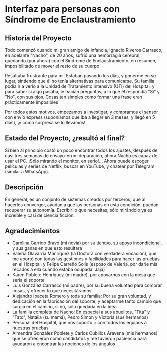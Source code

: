 # Interfaz para personas con Síndrome de Enclaustramiento

## Historia del Proyecto

Todo comenzó cuando mi gran amigo de infancia, Ignacio Riveros Carrasco, en adelante "Nacho", de 20 años, sufrió una hemorragia cerebral, quedando (por ahora) con el Síndrome de Enclaustramiento, en resumen, imposibilitado de mover el resto de su cuerpo

Resultaba frustrante para mi. Estaban pasando los días, y ponerme en su lugar, sintiendo que él no tenía alternativas para comunicarse. Su familia podía ir a verlo a la Unidad de Tratamiento Intensivo (UTI) del Hospital, y para saber si algo pasaba, le hacían preguntas, a lo que él respondía "Sí" y "No", con sus ojos. Cosas tan simples como formar una frase eran prácticamente imposibles

Por todos estos motivos, empezamos a investigar, y compramos el sensor con envío express (suponíamos que iba a llegar en 3 meses, y llegó en 5 días), ¡y como sorpresa se lo llevamos!

## Estado del Proyecto, ¿resultó al final?

Si bien al principio costó un poco encontrar todos los ajustes, después de casi tres semanas de ensayo-error-depuración, ahora Nacho es capaz de usar el PC. ¡Sólo mirando el monitor, en serio!... Ahora puede escoger películas y series de Netflix, buscar en YouTube, y chatear por Telegram (similar a WhatsApp).

## Descripción

En general, es un conjunto de sistemas creados por terceros, que al hacerlos converger, ayudan a que las personas en esta condición, puedan recuperar su autonomía. Escribir lo que necesitas, sólo mirándolo ya es increíble y casi de ciencia ficción.


## Agradecimientos

- Carolina Garrido Bravo (mi novia) por su tiempo, su apoyo incondicional, y sus ganas en que esto resultara
- Valeria Olavarría Manríquez (la Doctora con verdadera vocación), que me aportó con todas las gestiones y facilidades para hacer las pruebas en el Hospital, y Felipe Carreño Solis (esposo de Valeria, por darle mis recados a ella cuando estaba ocupada! Jaja)
- Karen Poblete Henríquez (mi madre), por apoyarnos con la mesa que sería el soporte
- Luis González Carrasco (mi padre), por su buena voluntad para comprar cosas, y ofrecer lo que necesitáramos
- Alejandro Ibaceta Romero y toda su familia: Por su gran voluntad, y dedicación en la fabricación del soporte, y aceptarme tanto cambio que surgía en el camino, si no, sólo quedaría en la idea
- La familia completa de Nacho: En especial a sus abuelitos, "Tita" y "Tato", Natalia (su mamá), Pedro Simón y Victoria (sus hermanos)
- Personal del Hospital, que nos soportó ir con todos los equipos a nuestras pruebas
- Almendra González Poblete y Carlos Cubillos Aravena (mis hermanos) que se ofrecieron como candidatos y me tuvieron paciencia para ayudaron a encontrar las nociones de los ángulos